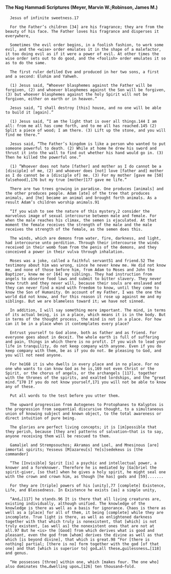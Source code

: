 #### The Nag Hammadi Scriptures (Meyer, Marvin W.;Robinson, James M.)
      Jesus of infinite sweetness.17

      For the Father’s children [34] are his fragrance; they are from the beauty of his face. The Father loves his fragrance and disperses it everywhere,

      Sometimes the evil order begins, in a foolish fashion, to work some evil, and the <wise> order emulates it in the shape of a malefactor, it too doing evil as if it were a power of evil. At other times the wise order sets out to do good, and the <foolish> order emulates it so as to do the same.

      The first ruler defiled Eve and produced in her two sons, a first and a second: Elohim and Yahweh.

      (1) Jesus said, “Whoever blasphemes against the Father will be forgiven, (2) and whoever blasphemes against the Son will be forgiven, (3) but whoever blasphemes against the holy Spirit will not be forgiven, either on earth or in heaven.”

      Jesus said, “I shall destroy [this] house, and no one will be able to build it [again].”

      (1) Jesus said, “I am the light that is over all things.144 I am all: from me all has come forth, and to me all has reached.145 (2) Split a piece of wood; I am there. (3) Lift up the stone, and you will find me there.”

      Jesus said, “The Father’s kingdom is like a person who wanted to put someone powerful to death. (2) While at home he drew his sword and thrust it into the wall to find out whether his hand would go in. (3) Then he killed the powerful one.”

      (1) “Whoever does not hate [father] and mother as I do cannot be a [disciple] of me, (2) and whoever does [not] love [father and] mother as I do cannot be a [disciple of] me. (3) For my mother [gave me [50] falsehood],176 but my true [mother]177 gave me life.”

      There are two trees growing in paradise. One produces [animals] and the other produces people. Adam [ate] of the tree that produces animals, and [he] became an animal and brought forth animals. As a result Adam’s children worship animals.91

      “If you wish to see the nature of this mystery,2 consider the marvelous image of sexual intercourse between male and female. For when the male reaches his climax, the semen is ejaculated. At that moment the female receives the strength of the male and the male receives the strength of the female, as the semen does this.

      The winds, which are demons from water, fire, darkness, and light, had intercourse unto perdition. Through their intercourse the winds received in their womb foam from the penis of the demons, and they conceived a power in their vulva through inhalation.

      Moses was a joke, called a faithful servant51 and friend.52 The testimony about him was wrong, since he never knew me. He did not know me, and none of those before him, from Adam to Moses and John the Baptizer, knew me or [64] my siblings. They had instruction from angels to observe food laws and submit to bitter slavery. They never knew truth and they never will, because their souls are enslaved and they can never find a mind with freedom to know, until they come to know the Son of Humanity. On account of my Father, I was the one the world did not know, and for this reason it rose up against me and my siblings. But we are blameless toward it; we have not sinned.

      In addition, I will say something more important. The mind, in terms of its actual being, is in a place, which means it is in the body. But in terms of the thought process, the mind is not in a place. For how can it be in a place when it contemplates every place?

      Entrust yourself to God alone, both as father and as friend. For everyone goes about in deceit. The whole earth is full of suffering and pain, things in which there is no profit. If you wish to lead your life in tranquility, do not keep company with anyone. Even if you do keep company with them, be as if you do not. Be pleasing to God, and you will not need anyone.

      For he168 it is who dwells in every place and in no place. For no one who wants to can know God as he is,169 not even Christ or the Spirit, or the chorus of angels, or the archangels [117], together with the thrones of the spirits, and exalted lordships, and the “great mind.”170 If you do not know yourself,171 you will not be able to know any of these.

      Put all words to the test before you utter them.

      The upward progression from Autogenes to Protophanes to Kalyptos is the progression from sequential discursive thought, to a simultaneous union of knowing subject and known object, to the total awareness or direct intuition of pure being.

      The glories are perfect living concepts; it is [im]possible that they perish, because [they are] patterns of salvation—that is to say, anyone receiving them will be rescued to them.

      Gamaliel and Strempsouchos; Akramas and Loel, and Mnesinous [are] immortal spirits; Yesseus [M]azareu[s] Ye[s]sedekeus is [the commander]

      “The [Invisible] Spirit [is] a psychic and intellectual power, a knower and a foreknower. Therefore he is mediated by [Ga]briel the spirit-giver, [so that] when he gives a holy spirit, he might seal one with the crown and crown him, as though [he has] gods and [59].......

      For they are [triple] powers of his [unity],77 [complete] Existence, Life, and Blessedness. In Existence he exists [as] a simple unity,

      “And…[117] he stands.96 It is there that all living creatures are, existing individually, although unified. The knowledge of the knowledge is there as well as a basis for ignorance. Chaos is there as well as a [place] for all of them, it being [complete] while they are incomplete. True light is there, as well as enlightened darkness together with that which truly is nonexistent, that [which] is not truly existent, [as well as] the nonexistent ones that are not at all.97 But he <is> the [Good] from which derives what is good and pleasant, even the god from [whom] derives the divine as well as that which [is beyond divine], that which is great.98 “For [there is nothing] partial; [there is no] form together with the god [of that one] and that [which is superior to] god…all these…guilessness…[118] and genus.

      “He possesses [three] within one, which [makes four. The one who] also dominates the…dwelling upon…[126] ten thousand–fold.

